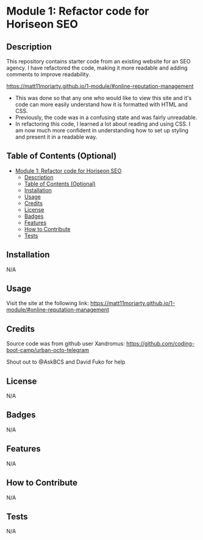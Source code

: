 # Module 1: Refactor code for Horiseon SEO

## Description

This repository contains starter code from an existing website for an SEO agency.
I have refactored the code, making it more readable and adding comments to improve readability.

https://matt11moriarty.github.io/1-module/#online-reputation-management

- This was done so that any one who would like to view this site and it's code can more easily understand how it is formatted with HTML and CSS.
- Previously, the code was in a confusing state and was fairly unreadable. 
- In refactoring this code, I learned a lot about reading and using CSS. I am now much more confident in understanding how to set up styling and present it in a readable way. 

## Table of Contents (Optional)

- [Module 1: Refactor code for Horiseon SEO](#module-1-refactor-code-for-horiseon-seo)
  - [Description](#description)
  - [Table of Contents (Optional)](#table-of-contents-optional)
  - [Installation](#installation)
  - [Usage](#usage)
  - [Credits](#credits)
  - [License](#license)
  - [Badges](#badges)
  - [Features](#features)
  - [How to Contribute](#how-to-contribute)
  - [Tests](#tests)

## Installation

N/A

## Usage

Visit the site at the following link: 
https://matt11moriarty.github.io/1-module/#online-reputation-management

## Credits

Source code was from github user Xandromus:
https://github.com/coding-boot-camp/urban-octo-telegram

Shout out to @AskBCS and David Fuko for help 

## License

N/A

## Badges

N/A

## Features

N/A

## How to Contribute

N/A

## Tests

N/A